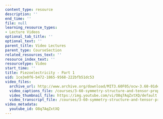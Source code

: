 ```yaml
---
content_type: resource
description: ''
end_time: ''
file: null
learning_resource_types:
- Lecture Videos
optional_tab_title: ''
optional_text: ''
parent_title: Video Lectures
parent_type: CourseSection
related_resources_text: ''
resource_index_text: ''
resourcetype: Video
start_time: ''
title: Piezoelectricity - Part 1
uid: 1ce3e0f6-b472-1865-9568-222bfb51dc53
video_files:
  archive_url: http://www.archive.org/download/MIT3.60F05/ocw-3.60-01dec2005-pt1-220k.mp4
  video_captions_file: /courses/3-60-symmetry-structure-and-tensor-properties-of-materials-fall-2005/9263b9e9e35c5353ab389f1994b743fa_O8q7AqZxtXQ.vtt
  video_thumbnail_file: https://img.youtube.com/vi/O8q7AqZxtXQ/default.jpg
  video_transcript_file: /courses/3-60-symmetry-structure-and-tensor-properties-of-materials-fall-2005/87a4864acafb406edff1903a06f4e3aa_O8q7AqZxtXQ.pdf
video_metadata:
  youtube_id: O8q7AqZxtXQ
---
```

